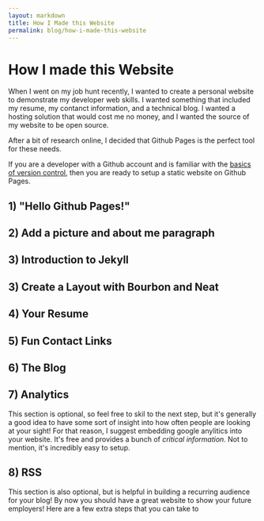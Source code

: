 ```yaml
---
layout: markdown
title: How I Made this Website 
permalink: blog/how-i-made-this-website
---
```


# How I made this Website

When I went on my job hunt recently, I wanted to create a personal website to
demonstrate my developer web skills.  I wanted something that included my resume,
my contanct information, and a technical blog.  I wanted a hosting solution that
would cost me no money, and I wanted the source of my website to be
open source.  

After a bit of research online, I decided that Github Pages is the
perfect tool for these needs.

If you are a developer with a Github account and is familiar with the [basics of
version control](www.google.com), then you are ready to setup a static website
on Github Pages. 

## 1) "Hello Github Pages!"

## 2) Add a picture and about me paragraph

## 3) Introduction to Jekyll

## 3) Create a Layout with Bourbon and Neat

## 4) Your Resume

## 5) Fun Contact Links

## 6) The Blog

## 7) Analytics

This section is optional, so feel free to skil to the next step, but it's
generally a good idea to have some sort of insight into how often people are
looking at your sight! For that reason, I suggest embedding google anylitics
into your website.  It's free and provides a bunch of _critical information_.
Not to mention, it's incredibly easy to setup.

## 8) RSS

This section is also optional, but is helpful in building a recurring audience
for your blog! By now you should have a great website to show your future
employers!  Here are a few extra steps that you can take to 
